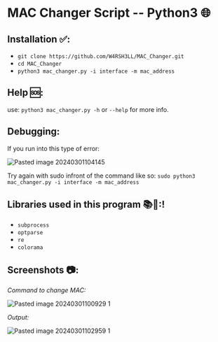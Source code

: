 # MAC Changer Script -- Python3 🌐

## Installation ✅:
- `git clone https://github.com/W4RSH3LL/MAC_Changer.git`
- `cd MAC_Changer`
- `python3 mac_changer.py -i interface -m mac_address`

## Help 🆘:
use:
`python3 mac_changer.py -h` or `--help` for more info.

## Debugging:
If you run into this type of error:

![Pasted image 20240301104145](https://github.com/W4RSH3LL/MAC_Changer/assets/129652925/cb20fadb-06db-4ad0-a40c-e7f740a63476)

Try again with sudo infront of the command like so:
`sudo python3 mac_changer.py -i interface -m mac_address` 

## Libraries used in this program 📚📗:!
- `subprocess`
- `optparse`
- `re`
- `colorama`


## Screenshots 📷:

*Command to change MAC:*
 
![Pasted image 20240301100929 1](https://github.com/W4RSH3LL/MAC_Changer/assets/129652925/cfd76f8e-6e74-4518-bace-9f19d309831b)

*Output:*
  
![Pasted image 20240301102959 1](https://github.com/W4RSH3LL/MAC_Changer/assets/129652925/d84d1ecd-cdfb-4abb-aece-ac30ad11c629)
